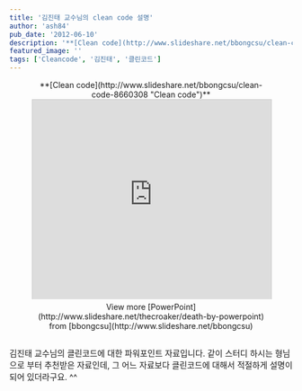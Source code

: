 ```yaml
---
title: '김진태 교수님의 clean code 설명'
author: 'ash84'
pub_date: '2012-06-10'
description: '**[Clean code](http://www.slideshare.net/bbongcsu/clean-code-8660308 "Clean code")**'
featured_image: ''
tags: ['Cleancode', '김진태', '클린코드']
---
```



<center><div id="__ss_8660308" style="width:425px">**[Clean code](http://www.slideshare.net/bbongcsu/clean-code-8660308 "Clean code")**<iframe allowfullscreen="" frameborder="0" height="355" marginheight="0" marginwidth="0" scrolling="no" src="http://www.slideshare.net/slideshow/embed_code/8660308" style="border:1px solid #CCC;border-width:1px 1px 0" width="425"></iframe><div style="padding:5px 0 12px"> View more [PowerPoint](http://www.slideshare.net/thecroaker/death-by-powerpoint) from [bbongcsu](http://www.slideshare.net/bbongcsu)</div><div style="padding:5px 0 12px"></div></div></center><span style="font-size: 11pt; ">김진태 교수님의 클린코드에 대한 파워포인트 자료입니다. 같이 스터디 하시는 형님으로 부터 추천받은 자료인데, 그 어느 자료보다 클린코드에 대해서 적절하게 설명이 되어 있더라구요. ^^</span>



